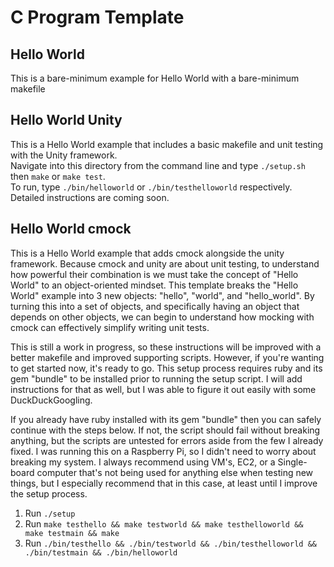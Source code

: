 # C Program Template

## Hello World

This is a bare-minimum example for Hello World with a bare-minimum makefile  

## Hello World Unity

This is a Hello World example that includes a basic makefile and unit testing with the Unity framework.  
Navigate into this directory from the command line and type `./setup.sh` then `make` or `make test`.  
To run, type `./bin/helloworld` or `./bin/testhelloworld` respectively.  
Detailed instructions are coming soon.  

## Hello World cmock

This is a Hello World example that adds cmock alongside the unity framework. Because cmock and unity are about unit testing, to understand how powerful their combination is we must take the concept of "Hello World" to an object-oriented mindset. This template breaks the "Hello World" example into 3 new objects: "hello", "world", and "hello_world". By turning this into a set of objects, and specifically having an object that depends on other objects, we can begin to understand how mocking with cmock can effectively simplify writing unit tests.  

This is still a work in progress, so these instructions will be improved with a better makefile and improved supporting scripts. However, if you're wanting to get started now, it's ready to go. This setup process requires ruby and its gem "bundle" to be installed prior to running the setup script. I will add instructions for that as well, but I was able to figure it out easily with some DuckDuckGoogling.  

If you already have ruby installed with its gem "bundle" then you can safely continue with the steps below. If not, the script should fail without breaking anything, but the scripts are untested for errors aside from the few I already fixed. I was running this on a Raspberry Pi, so I didn't need to worry about breaking my system. I always recommend using VM's, EC2, or a Single-board computer that's not being used for anything else when testing new things, but I especially recommend that in this case, at least until I improve the setup process.  

1. Run `./setup` 
2. Run `make testhello && make testworld && make testhelloworld && make testmain && make`  
3. Run `./bin/testhello && ./bin/testworld && ./bin/testhelloworld && ./bin/testmain && ./bin/helloworld`
